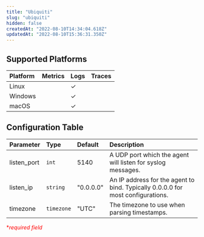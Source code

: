 ```yaml
---
title: "Ubiquiti"
slug: "ubiquiti"
hidden: false
createdAt: "2022-08-10T14:34:04.618Z"
updatedAt: "2022-08-10T15:36:31.350Z"
---
```

## Supported Platforms

| Platform | Metrics | Logs | Traces |
| :------- | :------ | :--- | :----- |
| Linux    |         | ✓    |        |
| Windows  |         | ✓    |        |
| macOS    |         | ✓    |        |

## Configuration Table

| Parameter   | Type       | Default   | Description                                                                     |
| :---------- | :--------- | :-------- | :------------------------------------------------------------------------------ |
| listen_port | `int`      | 5140      | A UDP port which the agent will listen for syslog messages.                     |
| listen_ip   | `string`   | "0.0.0.0" | An IP address for the agent to bind. Typically 0.0.0.0 for most configurations. |
| timezone    | `timezone` | "UTC"     | The timezone to use when parsing timestamps.                                    |

<span style="color:red">\*_required field_</span>